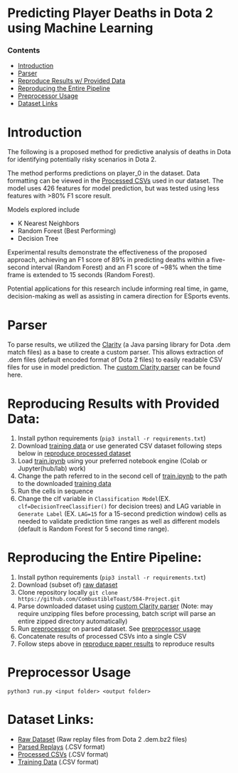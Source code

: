 # Predicting Player Deaths in Dota 2 using Machine Learning

### Contents
- [Introduction](#introduction)
- [Parser](#parser)
- [Reproduce Results w/ Provided Data](#reproducing-results-with-provided-data)
- [Reproducing the Entire Pipeline](#reproducing-the-entire-pipeline)
- [Preprocessor Usage](#preprocessor-usage)
- [Dataset Links](#dataset-links)

# Introduction

The following is a proposed method for predictive analysis of deaths in Dota for identifying potentially risky scenarios in Dota 2.

The method performs predictions on player_0 in the dataset. Data formatting can be viewed in the [Processed CSVs](https://drive.google.com/drive/u/0/folders/1aE0tIW2qA6lz4NDHtfyODJOi9ATQS1oX) used in our dataset. The model uses 426 features for model prediction, but was tested using less features  with >80% F1 score result.

Models explored include
- K Nearest Neighbors
- Random Forest (Best Performing)
- Decision Tree

Experimental results demonstrate the effectiveness of the proposed approach, achieving an F1 score of 89% in predicting deaths within a five-second interval (Random Forest) and an F1 score of ~98% when the time frame is extended to 15 seconds (Random Forest).

Potential applications for this research include informing real time, in game, decision-making as well as assisting in camera direction for ESports events.

# Parser

To parse results, we utilized the [Clarity](https://github.com/skadistats/clarity) (a Java parsing library for Dota .dem match files) as a base to create a custom parser. This allows extraction of .dem files (default encoded format of Dota 2 files) to easily readable CSV files for use in model prediction. The [custom Clarity parser](https://github.com/srl3630/CS584_Game_Parsers/tree/main) can be found here.

# Reproducing Results with Provided Data:
1) Install python requirements (`pip3 install -r requirements.txt`)
2) Download [training data](https://drive.google.com/drive/u/0/folders/1TKzBp9inrMeUl_YeN2scXc4pKwJBgAjb) or use generated CSV dataset following steps below in [reproduce processed dataset](#reproduce-processed-dataset)
3) Load [train.ipynb](https://github.com/CombustibleToast/584-Project/blob/main/train.ipynb) using your preferred notebook engine (Colab or Jupyter(hub/lab) work)
4) Change the path referred to in the second cell of [train.ipynb](https://github.com/CombustibleToast/584-Project/blob/main/train.ipynb) to the path to the downloaded [training data](https://drive.google.com/drive/u/0/folders/1TKzBp9inrMeUl_YeN2scXc4pKwJBgAjb) 
5) Run the cells in sequence
6) Change the clf variable in `Classification Model`(EX. `clf=DecisionTreeClassifier()` for decision trees) and LAG variable in `Generate Label` (EX. `LAG=15` for a 15-second prediction window) cells as needed to validate prediction time ranges as well as different models (default is Random Forest for 5 second time range).

# Reproducing the Entire Pipeline:
1) Install python requirements (`pip3 install -r requirements.txt`)
2) Download (subset of) [raw dataset](https://drive.google.com/drive/u/0/folders/1BhPDWVsEoONzgv8mJaPm0vxTkEls5tdg) 
3) Clone repository locally `git clone https://github.com/CombustibleToast/584-Project.git`
4) Parse downloaded dataset using [custom Clarity parser](https://github.com/srl3630/CS584_Game_Parsers/blob/main/README.md) (Note: may require unzipping files before processing, batch script will parse an entire zipped directory automatically)
5) Run [preprocessor](https://github.com/CombustibleToast/584-Project/blob/main/preprocessing/run3.py) on parsed dataset. See [preprocessor usage](#preprocessor-usage)
6) Concatenate results of processed CSVs into a single CSV
7) Follow steps above in [reproduce paper results](#reproducing-results-with-provided-data) to reproduce results

# Preprocessor Usage

`python3 run.py <input folder> <output folder>`

# Dataset Links:
- [Raw Dataset](https://drive.google.com/drive/u/0/folders/1BhPDWVsEoONzgv8mJaPm0vxTkEls5tdg) (Raw replay files from Dota 2 .dem.bz2 files)
- [Parsed Replays](https://drive.google.com/drive/u/0/folders/10GY-Z_bzzpBv2IYb3bJyrPCzLxcqwwfh) (.CSV format)
- [Processed CSVs](https://drive.google.com/drive/u/0/folders/1aE0tIW2qA6lz4NDHtfyODJOi9ATQS1oX) (.CSV format)
- [Training Data](https://drive.google.com/drive/u/0/folders/1TKzBp9inrMeUl_YeN2scXc4pKwJBgAjb) (.CSV format)

